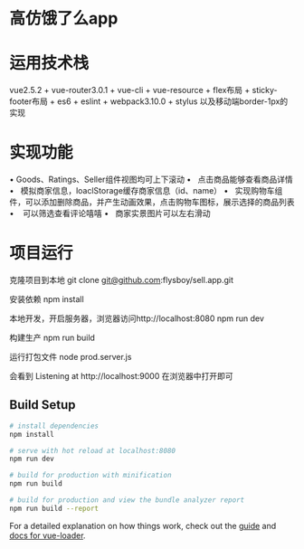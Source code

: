 # 高仿饿了么app
# 运用技术栈
vue2.5.2 + vue-router3.0.1 + vue-cli + vue-resource + flex布局 + sticky-footer布局 + es6 + eslint + webpack3.10.0 + stylus
以及移动端border-1px的实现

# 实现功能
•    Goods、Ratings、Seller组件视图均可上下滚动
•    点击商品能够查看商品详情
•    模拟商家信息，loaclStorage缓存商家信息（id、name）
•    实现购物车组件，可以添加删除商品，并产生动画效果，点击购物车图标，展示选择的商品列表
•    可以筛选查看评论嘻嘻
•    商家实景图片可以左右滑动 

# 项目运行

克隆项目到本地
git clone git@github.com:flysboy/sell.app.git

安装依赖
npm install

本地开发，开启服务器，浏览器访问http://localhost:8080
npm run dev

构建生产
npm run build

运行打包文件
node prod.server.js 

会看到 Listening at http://localhost:9000 在浏览器中打开即可

## Build Setup

``` bash
# install dependencies
npm install

# serve with hot reload at localhost:8080
npm run dev

# build for production with minification
npm run build

# build for production and view the bundle analyzer report
npm run build --report
```

For a detailed explanation on how things work, check out the [guide](http://vuejs-templates.github.io/webpack/) and [docs for vue-loader](http://vuejs.github.io/vue-loader).
